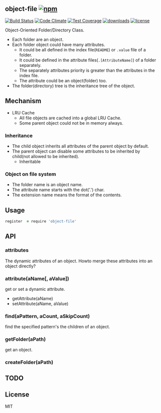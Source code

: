 ## object-file [![npm][npm-svg]][npm]

[![Build Status][travis-svg]][travis]
[![Code Climate][codeclimate-svg]][codeclimate]
[![Test Coverage][codeclimate-test-svg]][codeclimate-test]
[![downloads][npm-download-svg]][npm]
[![license][npm-license-svg]][npm]

[npm]: https://npmjs.org/package/object-file
[npm-svg]: https://img.shields.io/npm/v/object-file.svg
[npm-download-svg]: https://img.shields.io/npm/dm/object-file.svg
[npm-license-svg]: https://img.shields.io/npm/l/object-file.svg
[travis-svg]: https://img.shields.io/travis/snowyu/object-file.js/master.svg
[travis]: http://travis-ci.org/snowyu/object-file.js
[codeclimate-svg]: https://codeclimate.com/github/snowyu/object-file.js/badges/gpa.svg
[codeclimate]: https://codeclimate.com/github/snowyu/object-file.js
[codeclimate-test-svg]: https://codeclimate.com/github/snowyu/object-file.js/badges/coverage.svg
[codeclimate-test]: https://codeclimate.com/github/snowyu/object-file.js/coverage


Object-Oriented Folder/Directory Class.

* Each folder are an object.
* Each folder object could have many attributes.
  * It could be all defined in the index file(`README`) or `.value` file of a folder.
  * It could be defined in the attribute files(`.[AttributeName]`) of a folder separately.
  * The separately attributes priority is greater than the attributes in the index file.
  * The attribute could be an object(folder) too.
* The folder(directory) tree is the inheritance tree of the object.


## Mechanism

* LRU Cache
  * All file objects are cached into a global LRU Cache.
  * Some parent object could not be in memory always.

### Inheritance

* The child object inherits all attributes of the parent object by default.
* The parent object can disable some attributes to be inherited by child(not allowed to be inherited).
  * Inheritable


### Object on file system

* The folder name is an object name.
* The attribute name starts with the dot('.') char.
* The extension name means the format of the contents.


## Usage

```coffee
register  = require 'object-file'
```

## API


### attributes

The dynamic attributes of an object.
Howto merge these attributes into an object directly?

### attribute(aName[, aValue])

get or set a dynamic attribute.

* getAttribute(aName)
* setAttribute(aName, aValue)

### find(aPattern, aCount, aSkipCount)

find the specified pattern's the children of an object.


### getFolder(aPath)

get an object.

### createFolder(aPath)

## TODO


## License

MIT
